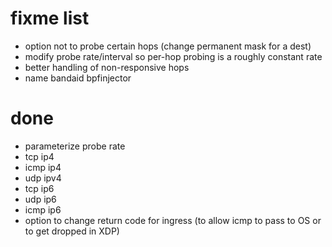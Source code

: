 # fixme list

 - option not to probe certain hops (change permanent mask for a dest)
 - modify probe rate/interval so per-hop probing is a roughly constant
   rate
 - better handling of non-responsive hops
 - name
   bandaid
   bpfinjector

# done
 - parameterize probe rate
 - tcp ip4
 - icmp ip4
 - udp ipv4 
 - tcp ip6
 - udp ip6
 - icmp ip6
 - option to change return code for ingress (to allow icmp to pass to OS or to get dropped in XDP)
